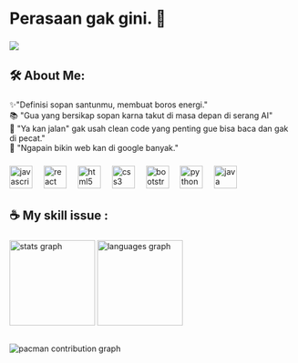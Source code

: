 <h1 align="left">Perasaan gak gini. 🗿</h1>

###

<div align="left">
  <img height="" src="https://github.com/user-attachments/assets/5dc22ebc-c079-41a0-bf06-8f5c0f15903e"  />
</div>

###

<h2 align="left">🛠 About Me:</h2>

###

<p align="left">✨"Definisi sopan santunmu, membuat boros energi."<br>📚 "Gua yang bersikap sopan karna takut di masa depan di serang AI"<br>🎯 "Ya kan jalan" gak usah clean code yang penting gue bisa baca dan gak di pecat."<br>🎲 "Ngapain bikin web kan di google banyak."</p>

###

<div align="left">
  <img src="https://cdn.jsdelivr.net/gh/devicons/devicon/icons/javascript/javascript-original.svg" height="40" alt="javascript logo"  />
  <img width="12" />
  <img src="https://cdn.jsdelivr.net/gh/devicons/devicon/icons/react/react-original.svg" height="40" alt="react logo"  />
  <img width="12" />
  <img src="https://cdn.jsdelivr.net/gh/devicons/devicon/icons/html5/html5-original.svg" height="40" alt="html5 logo"  />
  <img width="12" />
  <img src="https://cdn.jsdelivr.net/gh/devicons/devicon/icons/css3/css3-original.svg" height="40" alt="css3 logo"  />
  <img width="12" />
  <img src="https://cdn.jsdelivr.net/gh/devicons/devicon/icons/bootstrap/bootstrap-original.svg" height="40" alt="bootstrap logo"  />
  <img width="12" />
  <img src="https://cdn.jsdelivr.net/gh/devicons/devicon/icons/python/python-original.svg" height="40" alt="python logo"  />
  <img width="12" />
  <img src="https://cdn.jsdelivr.net/gh/devicons/devicon/icons/java/java-original.svg" height="40" alt="java logo"  />
</div>

###

<h2 align="left">☕ My  skill issue :</h2>

###

<div align="left">
  <img src="https://github-readme-stats.vercel.app/api?username=hernic&hide_title=false&hide_rank=false&show_icons=true&include_all_commits=true&count_private=true&disable_animations=false&theme=dracula&locale=en&hide_border=false&order=1" height="150" alt="stats graph"  />
  <img src="https://github-readme-stats.vercel.app/api/top-langs?username=hernic&locale=en&hide_title=false&layout=compact&card_width=320&langs_count=5&theme=swift&hide_border=false&order=2&custom_title=Kesaktian" height="150" alt="languages graph"  />
</div>

###

<h2 align="left"></h2>

###

<picture>
  <source media="(prefers-color-scheme: dark)" srcset="https://raw.githubusercontent.com/hernic/hernic/output/pacman-contribution-graph-dark.svg">
  <source media="(prefers-color-scheme: light)" srcset="https://raw.githubusercontent.com/hernic/hernic/output/pacman-contribution-graph.svg">
  <img alt="pacman contribution graph" src="https://raw.githubusercontent.com/hernic/hernic/output/pacman-contribution-graph.svg">
</picture>

###

